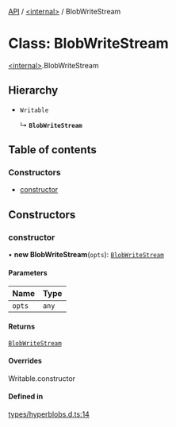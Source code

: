 [API](../README.md) / [\<internal\>](../modules/internal_.md) / BlobWriteStream

# Class: BlobWriteStream

[\<internal\>](../modules/internal_.md).BlobWriteStream

## Hierarchy

- `Writable`

  ↳ **`BlobWriteStream`**

## Table of contents

### Constructors

- [constructor](internal_.BlobWriteStream.md#constructor)

## Constructors

### constructor

• **new BlobWriteStream**(`opts`): [`BlobWriteStream`](internal_.BlobWriteStream.md)

#### Parameters

| Name | Type |
| :------ | :------ |
| `opts` | `any` |

#### Returns

[`BlobWriteStream`](internal_.BlobWriteStream.md)

#### Overrides

Writable.constructor

#### Defined in

[types/hyperblobs.d.ts:14](https://github.com/digidem/mapeo-core-next/blob/315dc9781d8d2f74f17b1fd651a3ae81272b7fac/types/hyperblobs.d.ts#L14)
